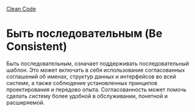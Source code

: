 [Clean Code]()

# Быть последовательным (Be Consistent)

Быть последовательным, означает поддерживать последовательный шаблон.
Это может включать в себя использование согласованных соглашений об именах,
структур данных и интерфейсов во всей системе,
а также соблюдение установленных принципов проектирования
и передово опыта.
Согласованность может помочь сделать систему более удобной в обслуживании, 
понятной и расширяемой.